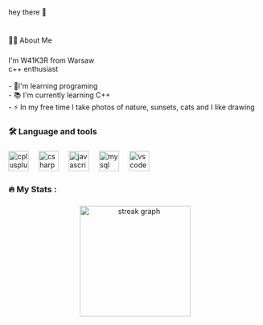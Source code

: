 



#
hey there 👋
#
###
👩‍💻  About Me
###


<p align="left">I'm W41K3R from Warsaw<br>
c++ enthusiast<br><br>
- 🔭I'm learning programing<br>- 📚 I'm currently learning C++<br>- ⚡ In my free time I take photos of nature, sunsets, cats and I like drawing</p>

###

<h3 align="left">🛠 Language and tools</h3>

###

<div align="left">
  <img src="https://cdn.jsdelivr.net/gh/devicons/devicon/icons/cplusplus/cplusplus-original.svg" height="40" alt="cplusplus logo"  />
  <img width="12" />
  <img src="https://cdn.jsdelivr.net/gh/devicons/devicon/icons/csharp/csharp-original.svg" height="40" alt="csharp logo"  />
  <img width="12" />
  <img src="https://cdn.jsdelivr.net/gh/devicons/devicon/icons/javascript/javascript-original.svg" height="40" alt="javascript logo"  />
  <img width="12" />
  <img src="https://cdn.jsdelivr.net/gh/devicons/devicon/icons/mysql/mysql-original.svg" height="40" alt="mysql logo"  />
  <img width="12" />
  <img src="https://cdn.jsdelivr.net/gh/devicons/devicon/icons/vscode/vscode-original.svg" height="40" alt="vscode logo"  />
</div>

###

<h3 align="left">🔥   My Stats :</h3>

###

<div align="center">
  <img src="https://streak-stats.demolab.com?user=w41k3r07&locale=en&mode=daily&theme=dark&hide_border=false&border_radius=5&order=3" height="220" alt="streak graph"  />
</div>

###

